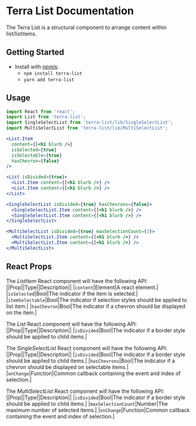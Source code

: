 # Terra List Documentation

The Terra List is a structural component to arrange content within list/listitems.

## Getting Started

- Install with [npmjs](https://www.npmjs.com):
  - `npm install terra-list`
  - `yarn add terra-list`

## Usage

```jsx
import React from 'react';
import List from 'terra-list';
import SingleSelectList from 'terra-list/lib/SingleSelectList';
import MultiSelectList from 'terra-list/lib/MultiSelectList';

<List.Item
  content={[<h1 blurb />}
  isSelected={true}
  isSelectable={true}
  hasChevron={false}
/>

<List isDivided={true}>
  <List.Item content={[<h1 blurb />} />
  <List.Item content={[<h1 blurb />} />
</List>

<SingleSelectList isDivided={true} hasChevrons={false}>
  <SingleSelectList.Item content={[<h1 blurb />} />
  <SingleSelectList.Item content={[<h1 blurb />} />
</SingleSelectList>

<MultiSelectList isDivided={true} maxSelectionCount={3}>
  <MultiSelectList.Item content={[<h1 blurb />} />
  <MultiSelectList.Item content={[<h1 blurb />} />
</MultiSelectList>

```
## React Props

The *ListItem* React component will have the following API:
||Prop||Type||Description||
|`content`|Element|A react element.|
|`isSelected`|Bool|The indicator if the item is selected.|
|`itemSelectable`|Bool|The indicator if selection styles should be applied to list item.|
|`hasChevron`|Bool|The indicator if a chevron should be displayed on the item.|

The *List* React component will have the following API:
||Prop||Type||Description||
|`isDivided`|Bool|The indicator if a border style should be applied to child items.|

The *SingleSelectList* React component will have the following API:
||Prop||Type||Description||
|`isDivided`|Bool|The indicator if a border style should be applied to child items.|
|`hasChevrons`|Bool|The indicator if a chevron should be displayed on selectable items.|
|`onChange`|Function|Common callback containing the event and index of selection.|

The *MultiSelectList* React component will have the following API:
||Prop||Type||Description||
|`isDivided`|Bool|The indicator if a border style should be applied to child items.|
|`maxSelectionCount`|Number|The maximum number of selected items.|
|`onChange`|Function|Common callback containing the event and index of selection.|

